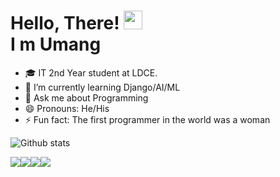 
# Hello, There! <img src="https://raw.githubusercontent.com/MartinHeinz/MartinHeinz/master/wave.gif" width="30px"> <br> I m Umang

- 🎓 IT 2nd Year student at LDCE.
- 🌱 I’m currently learning Django/AI/ML
- 💬 Ask me about Programming
- 😄 Pronouns: He/His
- ⚡ Fun fact: The first programmer in the world was a woman



![Github stats](https://github-readme-stats.vercel.app/api?username=umangtank)


 <a href="https://www.twitter.com/UmangTank3"><img src="https://img.icons8.com/nolan/64/twitter-squared.png"/></a><a href="https://www.linkedin.com/in/umang-tank-8323251ab"><img src="https://img.icons8.com/nolan/64/linkedin.png"/></a><a href="https://www.github.com/umangtank"><img src="https://img.icons8.com/nolan/64/github.png"/></a><a href="https://www.instagram.com/umang___tank"><img src="https://img.icons8.com/nolan/64/instagram-new.png"/></a>









